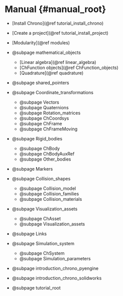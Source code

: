 Manual {#manual_root}
==========================


* [Install Chrono](@ref tutorial_install_chrono)

* [Create a project](@ref tutorial_install_project)

* [Modularity](@ref modules)

* @subpage mathematical_objects
	* [Linear algebra](@ref linear_algebra)
	* [ChFunction objects](@ref ChFunction_objects)
	* [Quadrature](@ref quadrature)
	
* @subpage shared_pointers
	
* @subpage Coordinate_transformations
	* @subpage Vectors
	* @subpage Quaternions
	* @subpage Rotation_matrices
	* @subpage ChCoordsys
	* @subpage ChFrame
	* @subpage ChFrameMoving
	
* @subpage Rigid_bodies
	* @subpage ChBody
	* @subpage ChBodyAuxRef
	* @subpage Other_bodies
	
* @subpage Markers
	
* @subpage Collision_shapes
	* @subpage Collision_model
	* @subpage Collision_families
	* @subpage Collision_materials
	
* @subpage Visualization_assets
	* @subpage ChAsset
	* @subpage Visualization_assets
	
* @subpage Links

* @subpage Simulation_system
	* @subpage ChSystem
	* @subpage Simulation_parameters
	
* @subpage introduction_chrono_pyengine

* @subpage introduction_chrono_solidworks

* @subpage tutorial_root

